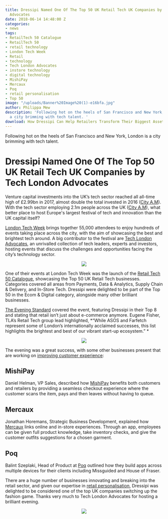 ```yaml
---
title: Dressipi Named One Of The Top 50 UK Retail Tech UK Companies by Tech London
  Advocates
date: 2018-06-14 14:48:00 Z
categories:
- news
tags:
- RetailTech 50 Catalogue
- RetailTech 50
- retail technology
- London Tech Week
- Retail
- technology
- Tech London Advocates
- instore technology
- digital technology
- MishiPay
- Mercaux
- Poq
- retail personalisation
- Top 50
image: "/uploads/Banner%20Image%20(1)-e16bfa.jpg"
author: Philippa Mew
description: 'Following hot on the heels of San Francisco and New York, London is
  a city brimming with tech talent. '
download: How Dressipi Can Help Retailers Transform Their Biggest Asset
---
```


Following hot on the heels of San Francisco and New York, London is a city brimming with tech talent. 

# Dressipi Named One Of The Top 50 UK Retail Tech UK Companies by Tech London Advocates

Venture capital investments into the UK’s tech sector reached all all-time high of £2.99bn in 2017, almost double the total invested in 2016 ([City A.M](http://www.cityam.com/278258/londons-tech-scene-pulls-record-gbp25bn-2017-venture)). With the tech sector employing 2.1m people across the UK ([City A.M](http://www.cityam.com/287551/new-startup-visas-bring-top-global-talent-londons-tech)), what better place to host Europe's largest festival of tech and innovation than the UK capital itself?

[London Tech Week](https://londontechweek.com/) brings together 55,000 attendees to enjoy hundreds of events taking place across the city, with the aim of showcasing the best and brightest tech around. A big contributor to the festival are [Tech London Advocates](http://www.techlondonadvocates.org.uk/), an unrivalled collection of tech leaders, experts and investors, hosting events that discuss the challenges and opportunities facing the city’s technology sector.

<p style="text-align:center"><img style="margin-left: 0px" src ="/uploads/Catalogue.jpg"/></p>

One of their events at London Tech Week was the launch of the [Retail Tech 50 Catalogue](http://www.techlondonadvocates.org.uk/wp-content/uploads/2018/06/RetailTech_Gatefold_Pages.pdf), showcasing the Top 50 UK Retail Tech businesses. Categories covered all areas from Payments, Data & Analytics, Supply Chain & Delivery, and In-Store Tech. Dressipi were delighted to be part of the Top 50 in the Ecom & Digital category, alongside many other brilliant businesses.

[The Evening Standard](https://www.standard.co.uk/tech/tech-london-advocates-retail-tech-start-ups-uk-a3861591.html) covered the event, featuring Dressipi in their Top 8 and stating that retail isn’t just about e-commerce anymore. Eugene Fisher, TLA’s Retail Tech group lead highlighted, *“While ASOS and Farfetch represent some of London’s internationally acclaimed successes, this list highlights the brightest and best of our vibrant start-up ecosystem.” *

<p style="text-align:center"><img style="margin-left: 0px" src ="/uploads/Top50.jpg"/></p>

The evening was a great success, with some other businesses present that are working on [improving customer experience](https://dressipi.com/solutions/customer-experience/):

## MishiPay

Daniel Helman, VP Sales, described how [MishiPay](https://www.mishipay.com/home) benefits both customers and retailers by providing a seamless checkout experience where the customer scans the item, pays and then leaves without having to queue.

## Mercaux

Jonathan Horemans, Strategic Business Development, explained how [Mercaux](https://mercaux.com/) links online and in-store experiences. Through an app, employees can be given full product knowledge, take inventory checks, and give the customer outfits suggestions for a chosen garment.

## Poq

Balint Szeplaki, Head of Product at [Poq](https://poqcommerce.com/) outlined how they build apps across multiple devices for their clients including Missguided and House of Fraser.

There are a huge number of businesses innovating and breaking into the retail sector, and given our expertise in [retail personalisation](https://dressipi.com/retail-personalisation-case-study/), Dressipi was delighted to be considered one of the top UK companies switching up the fashion game. Thanks very much to Tech London Advocates for hosting a brilliant evening.

<p style="text-align:center"><img style="margin-left: 0px" src ="/uploads/Speaking.jpg"/></p>